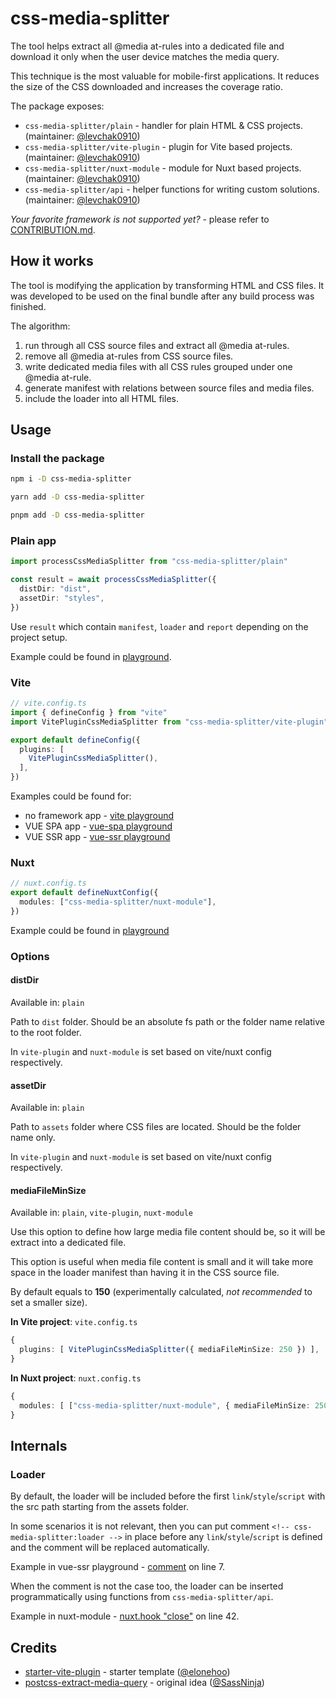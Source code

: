 # css-media-splitter

The tool helps extract all @media at-rules into a dedicated file and download it only when the user device matches the media query.

This technique is the most valuable for mobile-first applications. It reduces the size of the CSS downloaded and increases the coverage ratio.

The package exposes:

- `css-media-splitter/plain` - handler for plain HTML & CSS projects. (maintainer: [@levchak0910](https://github.com/levchak0910))
- `css-media-splitter/vite-plugin` - plugin for Vite based projects. (maintainer: [@levchak0910](https://github.com/levchak0910))
- `css-media-splitter/nuxt-module` - module for Nuxt based projects. (maintainer: [@levchak0910](https://github.com/levchak0910))
- `css-media-splitter/api` - helper functions for writing custom solutions. (maintainer: [@levchak0910](https://github.com/levchak0910))

_Your favorite framework is not supported yet?_ - please refer to [CONTRIBUTION.md](./CONTRIBUTING.md#new-integration).

## How it works

The tool is modifying the application by transforming HTML and CSS files. It was developed to be used on the final bundle after any build process was finished.

The algorithm:

1. run through all CSS source files and extract all @media at-rules.
2. remove all @media at-rules from CSS source files.
3. write dedicated media files with all CSS rules grouped under one @media at-rule.
4. generate manifest with relations between source files and media files.
5. include the loader into all HTML files.

## Usage

### Install the package

```bash
npm i -D css-media-splitter
```

```bash
yarn add -D css-media-splitter
```

```bash
pnpm add -D css-media-splitter
```

### Plain app

```ts
import processCssMediaSplitter from "css-media-splitter/plain"

const result = await processCssMediaSplitter({
  distDir: "dist",
  assetDir: "styles",
})
```

Use `result` which contain `manifest`, `loader` and `report` depending on the project setup.

Example could be found in [playground](./playground/plain/media-splitter.ts).

### Vite

```ts
// vite.config.ts
import { defineConfig } from "vite"
import VitePluginCssMediaSplitter from "css-media-splitter/vite-plugin"

export default defineConfig({
  plugins: [
    VitePluginCssMediaSplitter(),
  ],
})
```

Examples could be found for:

- no framework app - [vite playground](./playground/vite/vite.config.ts)
- VUE SPA app - [vue-spa playground](./playground/vue-spa/vite.config.ts)
- VUE SSR app - [vue-ssr playground](./playground/vue-spa/vite.config.ts)

### Nuxt

```ts
// nuxt.config.ts
export default defineNuxtConfig({
  modules: ["css-media-splitter/nuxt-module"],
})
```

Example could be found in [playground](./playground/nuxt/nuxt.config.ts)

### Options

#### distDir

Available in: `plain`

Path to `dist` folder. Should be an absolute fs path or the folder name relative to the root folder.

In `vite-plugin` and `nuxt-module` is set based on vite/nuxt config respectively.

#### assetDir

Available in: `plain`

Path to `assets` folder where CSS files are located. Should be the folder name only.

In `vite-plugin` and `nuxt-module` is set based on vite/nuxt config respectively.

#### mediaFileMinSize

Available in: `plain`, `vite-plugin`, `nuxt-module`

Use this option to define how large media file content should be, so it will be extract into a dedicated file.

This option is useful when media file content is small and it will take more space in the loader manifest than having it in the CSS source file.

By default equals to **150** (experimentally calculated, _not recommended_ to set a smaller size).

**In Vite project**: `vite.config.ts`

```ts
{
  plugins: [ VitePluginCssMediaSplitter({ mediaFileMinSize: 250 }) ],
}
```

**In Nuxt project**: `nuxt.config.ts`

```ts
{
  modules: [ ["css-media-splitter/nuxt-module", { mediaFileMinSize: 250 }] ],
}
```

## Internals

### Loader

By default, the loader will be included before the first `link`/`style`/`script` with the src path starting from the assets folder.

In some scenarios it is not relevant, then you can put comment `<!-- css-media-splitter:loader -->` in place before any `link`/`style`/`script` is defined and the comment will be replaced automatically.

Example in vue-ssr playground - [comment](./playground/vue-ssr/index.html) on line 7.

When the comment is not the case too, the loader can be inserted programmatically using functions from `css-media-splitter/api`.

Example in nuxt-module - [nuxt.hook "close"](./src/integrations/nuxt-module.ts) on line 42.

## Credits

- [starter-vite-plugin](https://github.com/elonehoo/starter-vite-plugin) - starter template ([@elonehoo](https://github.com/elonehoo))
- [postcss-extract-media-query](https://github.com/SassNinja/postcss-extract-media-query) - original idea ([@SassNinja](https://github.com/SassNinja))

